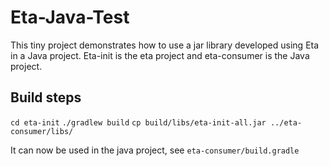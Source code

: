 # Eta-Java-Test
This tiny project demonstrates how to use a jar library developed using Eta in a Java project.
Eta-init is the eta project and eta-consumer is the Java project.

## Build steps
`cd eta-init`
`./gradlew build`
`cp build/libs/eta-init-all.jar ../eta-consumer/libs/`

It can now be used in the java project, see `eta-consumer/build.gradle` 
